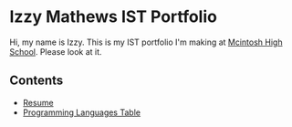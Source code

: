 # Izzy Mathews IST Portfolio

Hi, my name is Izzy. This is my IST portfolio I'm making at [Mcintosh High School](https://www.fcboe.org/mhs). Please look at it. 

## Contents
- [Resume](RESUME.md)
- [Programming Languages Table](PROGRAMMING-LANGUAGES-TABLE.md)
